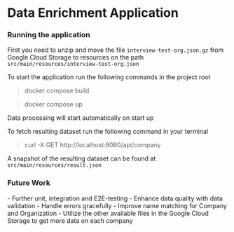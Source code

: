 <h1>Data Enrichment Application</h1>
<h3>Running the application</h3>

First you need to unzip and move the file `interview-test-org.json.gz` from Google Cloud Storage to resources on the path `src/main/resources/interview-test-org.json`

To start the application run the following commands in the project root

> docker compose build

> docker compose up

Data processing will start automatically on start up

To fetch resulting dataset run the following command in your terminal
>curl -X GET http://localhost:8080/api/company

A snapshot of the resulting dataset can be found at `src/main/resources/result.json`

<h3>Future Work</h3>
- Further unit, integration and E2E-testing
- Enhance data quality with data validation
- Handle errors gracefully
- Improve name matching for Company and Organization
- Utilize the other available files in the Google Cloud Storage to get more data on each company